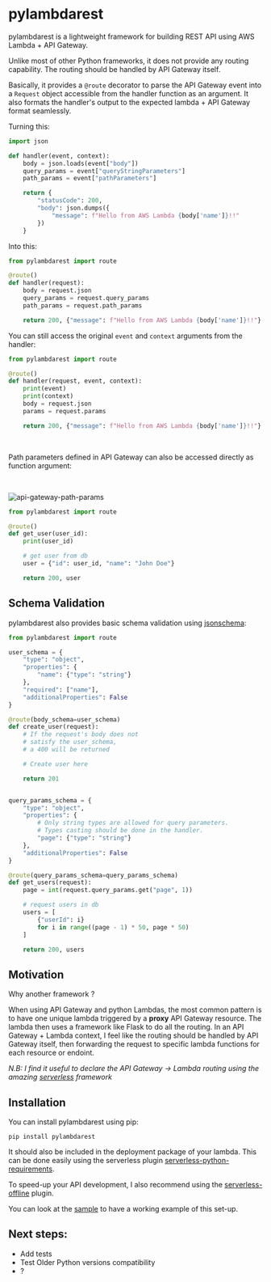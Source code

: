 # pylambdarest

pylambdarest is a lightweight framework for building REST API using AWS Lambda + API Gateway.

Unlike most of other Python frameworks, it does not provide any routing capability. The routing should be handled by API Gateway itself.

Basically, it provides a `@route` decorator to parse the API Gateway event into a `Request` object accessible from the handler function as an argument. It also formats the handler's output to the expected lambda + API Gateway format seamlessly.

Turning this:

```python
import json

def handler(event, context):
    body = json.loads(event["body"])
    query_params = event["queryStringParameters"]
    path_params = event["pathParameters"]

    return {
        "statusCode": 200,
        "body": json.dumps({
            "message": f"Hello from AWS Lambda {body['name']}!!"
        })
    }

```

Into this:

```python
from pylambdarest import route

@route()
def handler(request):
    body = request.json
    query_params = request.query_params
    path_params = request.path_params

    return 200, {"message": f"Hello from AWS Lambda {body['name']}!!"}
```


You can still access the original `event` and `context` arguments from the handler:

```python
from pylambdarest import route

@route()
def handler(request, event, context):
    print(event)
    print(context)
    body = request.json
    params = request.params

    return 200, {"message": f"Hello from AWS Lambda {body['name']}!!"}
```

<br/>

Path parameters defined in API Gateway can also be accessed directly as function argument:

<br/>

![api-gateway-path-params](https://raw.githubusercontent.com/MarwanDebbiche/pylambdarest/master/images/api-gateway-path-params.png)

```python
from pylambdarest import route

@route()
def get_user(user_id):
    print(user_id)

    # get user from db
    user = {"id": user_id, "name": "John Doe"}

    return 200, user
```

## Schema Validation

pylambdarest also provides basic schema validation using [jsonschema](https://github.com/Julian/jsonschema):

```python
from pylambdarest import route

user_schema = {
    "type": "object",
    "properties": {
        "name": {"type": "string"}
    },
    "required": ["name"],
    "additionalProperties": False
}

@route(body_schema=user_schema)
def create_user(request):
    # If the request's body does not 
    # satisfy the user_schema,
    # a 400 will be returned

    # Create user here

    return 201


query_params_schema = {
    "type": "object",
    "properties": {
        # Only string types are allowed for query parameters.
        # Types casting should be done in the handler.
        "page": {"type": "string"} 
    },
    "additionalProperties": False
}

@route(query_params_schema=query_params_schema)
def get_users(request):
    page = int(request.query_params.get("page", 1))

    # request users in db
    users = [
        {"userId": i}
        for i in range((page - 1) * 50, page * 50)
    ]

    return 200, users
```

## Motivation

Why another framework ?

When using API Gateway and python Lambdas, the most common pattern is to have one unique lambda triggered by a **proxy** API Gateway resource. The lambda then uses a framework like Flask to do all the routing. In an API Gateway + Lambda context, I feel like the routing should be handled by API Gateway itself, then forwarding the request to specific lambda functions for each resource or endoint.

*N.B: I find it useful to declare the API Gateway -> Lambda routing using the amazing [serverless](https://www.serverless.com/) framework*

## Installation

You can install pylambdarest using pip:

```
pip install pylambdarest
```

It should also be included in the deployment package of your lambda. This can be done easily using the serverless plugin [serverless-python-requirements](https://github.com/UnitedIncome/serverless-python-requirements).

To speed-up your API development, I also recommend using the [serverless-offline](https://github.com/dherault/serverless-offline) plugin.

You can look at the [sample](https://github.com/MarwanDebbiche/pylambdarest/tree/master/sample) to have a working example of this set-up.

## Next steps:

- Add tests
- Test Older Python versions compatibility
- ?
